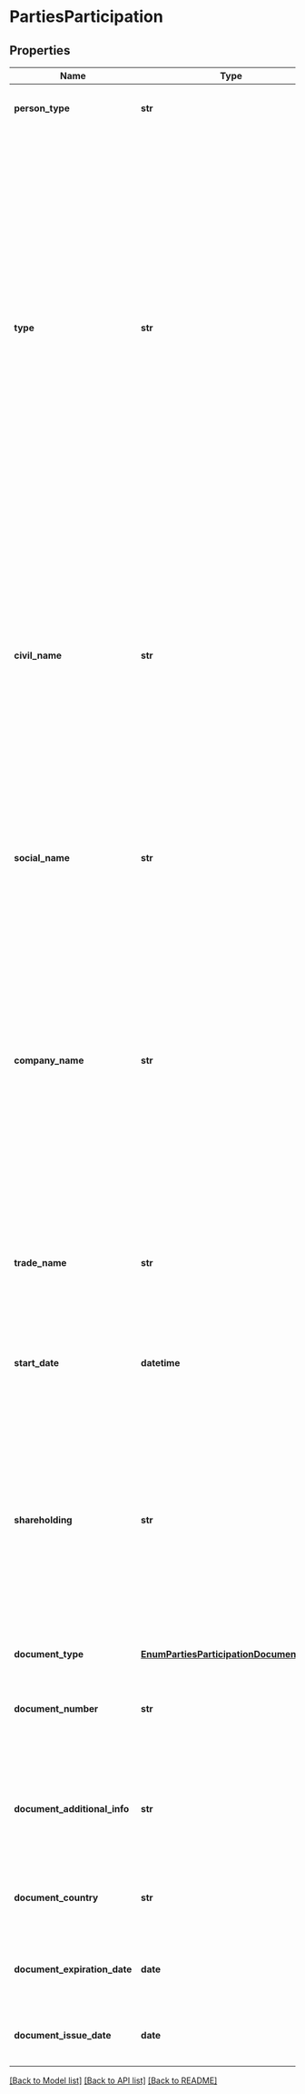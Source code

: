 # PartiesParticipation

## Properties
Name | Type | Description | Notes
------------ | ------------- | ------------- | -------------
**person_type** | **str** | Indica se a pessoa da parte envolvida é uma pessoa natural ou juridica | 
**type** | **str** | Indica o perfil de atuação na empresa. Vide Enum O administrador é o responsável por desempenhar todas as funções administrativas da empresa. É ele quem conduz o dia a dia do negócio, assinando documentos, respondendo legalmente pela sociedade, realizando empréstimos e outras ações gerenciais. Apesar de estar na linha de frente da empresa, ele é denominado sócio por também possuir sua parcela de participação no Capital Social. Sócio não tem qualquer envolvimento nas atividades administrativas da sociedade.  | 
**civil_name** | **str** | Nome civil completo da pessoa natural (Direito fundamental da pessoa, o nome civil é aquele atribuído à pessoa natural desde o registro de seu nascimento, com o qual será identificada por toda a sua vida, bem como após a sua morte)  [Restrição] O campo civilName deve ser obrigatoriamente preenchido quando personType for PESSOA_JURIDICA.  | [optional] 
**social_name** | **str** | Nome social da pessoa natural, se houver. (aquele pelo qual travestis e transexuais se reconhecem, bem como são identificados por sua comunidade e em seu meio social, conforme Decreto Local).     | [optional] 
**company_name** | **str** | Razão social da empresa consultada é o termo registrado sob o qual uma pessoa jurídica (PJ) se individualiza e exerce suas atividades. Também pode ser chamada por denominação social ou firma empresarial  [Restrição] o campo companyName deve ser obrigatoriamente preenchido quando personType for PESSOA_JURIDICA.  | [optional] 
**trade_name** | **str** | Nome fantasia da pessoa jurídica, se houver. (É o nome popular da empresa, utilizado para divulgação da empresa e melhor fixação com o público). De preenchimento obrigatório se houver | [optional] 
**start_date** | **datetime** | Data de início da participação, conforme especificação RFC-3339. | [optional] 
**shareholding** | **str** | Percentual de participação societária (informar com 6 casas decimais). O Sócio só deve ser informado se sua participação societária for igual ou superior a 25%. p.ex: 0.250000 (Este valor  representa 25%. O valor &#x27;1 &#x27;representa 100%).  [Restrição]: Campo obrigatório caso o type for igual a SOCIO e este tiver participação societária maior que 25%.  | [optional] 
**document_type** | [**EnumPartiesParticipationDocumentType**](EnumPartiesParticipationDocumentType.md) |  | 
**document_number** | **str** | Número do documento informado. Campo Texto Livre para preencher número e dígito do documento se houver | 
**document_additional_info** | **str** | Campo livre, de preenchimento obrigatório quando o documento informado tiver informações complementares relevantes para a sua identificação | [optional] 
**document_country** | **str** | País de emissão do documento. Código do pais de acordo com o código alpha3 do ISO-3166.  | [optional] 
**document_expiration_date** | **date** | Data de validade do documento informado, conforme especificação RFC-3339. | [optional] 
**document_issue_date** | **date** | Data de emissão do documento, conforme especificação RFC-3339. | [optional] 

[[Back to Model list]](../README.md#documentation-for-models) [[Back to API list]](../README.md#documentation-for-api-endpoints) [[Back to README]](../README.md)

